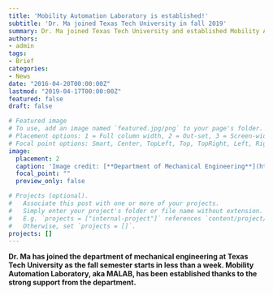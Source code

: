 ```yaml
---
title: 'Mobility Automation Laboratory is established!'
subtitle: 'Dr. Ma joined Texas Tech University in fall 2019'
summary: Dr. Ma joined Texas Tech University and established Mobility Automation Laboratory
authors:
- admin
tags:
- Brief
categories:
- News
date: "2016-04-20T00:00:00Z"
lastmod: "2019-04-17T00:00:00Z"
featured: false
draft: false

# Featured image
# To use, add an image named `featured.jpg/png` to your page's folder.
# Placement options: 1 = Full column width, 2 = Out-set, 3 = Screen-width
# Focal point options: Smart, Center, TopLeft, Top, TopRight, Left, Right, BottomLeft, Bottom, BottomRight
image:
  placement: 2
  caption: 'Image credit: [**Department of Mechanical Engineering**](https://www.depts.ttu.edu/me/)'
  focal_point: ""
  preview_only: false

# Projects (optional).
#   Associate this post with one or more of your projects.
#   Simply enter your project's folder or file name without extension.
#   E.g. `projects = ["internal-project"]` references `content/project/deep-learning/index.md`.
#   Otherwise, set `projects = []`.
projects: []
---
```


**Dr. Ma has joined the department of mechanical engineering at Texas Tech University as the fall semester starts in less than a week. Mobility Automation Laboratory, aka MALAB, has been established thanks to the strong support from the department.**
